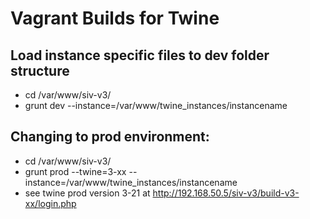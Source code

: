 Vagrant Builds for Twine
========================

## Load instance specific files to dev folder structure
- cd /var/www/siv-v3/
- grunt dev  --instance=/var/www/twine_instances/instancename

## Changing to prod environment:
- cd /var/www/siv-v3/
- grunt prod --twine=3-xx --instance=/var/www/twine_instances/instancename
- see twine prod version 3-21 at http://192.168.50.5/siv-v3/build-v3-xx/login.php

